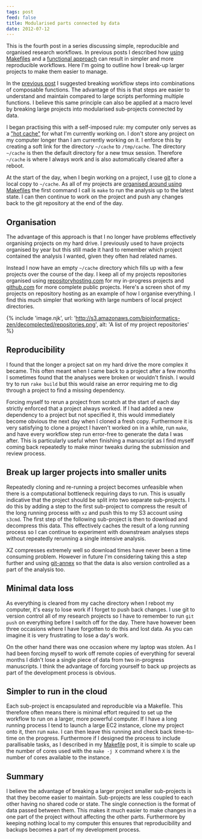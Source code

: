 ```yaml
---
tags: post
feed: false
title: Modularised parts connected by data
date: 2012-07-12
---
```


This is the fourth post in a series discussing simple, reproducible and
organised research workflows. In previous posts I described how [using
Makefiles][make] and a [functional approach][function] can result in simpler
and more reproducible workflows. Here I'm going to outline how I break-up
larger projects to make them easier to manage.

[make]: /post/makefile/
[function]: /post/functional/

In the [previous post][function] I suggested breaking workflow steps into
combinations of composable functions. The advantage of this is that steps are
easier to understand and maintain compared to large scripts performing multiple
functions. I believe this same principle can also be applied at a macro level
by breaking large projects into modularised sub-projects connected by data.

I began practising this with a self-imposed rule: my computer only serves as a
["hot cache"][cache] for what I'm currently working on. I don't store any
project on my computer longer than I am currently working on it. I enforce this
by creating a soft link for the directory `~/cache` to `/tmp/cache`. The
directory `~/cache` is then the default directory for a new tmux session.
Therefore `~/cache` is where I always work and is also automatically cleared
after a reboot.

[cache]: http://en.wikipedia.org/wiki/Cache_(computing)

At the start of the day, when I begin working on a project, I use [git][] to
clone a local copy to `~/cache`. As all of my projects are [organised around
using Makefiles][make] the first command I call is `make` to run the analysis
up to the latest state. I can then continue to work on the project and push any
changes back to the git repository at the end of the day.

[git]: /post/git/
[make]: /post/makefiles/

## Organisation

The advantage of this approach is that I no longer have problems effectively
organising projects on my hard drive. I previously used to have projects
organised by year but this still made it hard to remember which project
contained the analysis I wanted, given they often had related names.

Instead I now have an empty `~/cache` directory which fills up with a few
projects over the course of the day. I keep all of my projects repositories
organised using [repositoryhosting.com][repo] for my in-progress projects and
[github.com][github] for more complete public projects. Here's a screen shot of
my projects on repository hosting as an example of how I organise everything. I
find this much simpler that working with large numbers of local project
directories.

{% include 'image.njk',
  url: 'http://s3.amazonaws.com/bioinformatics-zen/decomplected/repositories.png',
  alt: 'A list of my project repositories' %}

[repo]: http://repositoryhosting.com/
[github]: https://github.com/

## Reproducibility

I found that the longer a project sat on my hard drive the more complex it
became. This often meant when I came back to a project after a few months I
sometimes found that the analyses were broken or wouldn't finish. I would try
to run `rake build` but this would raise an error requiring me to dig through a
project to find a missing dependency.

Forcing myself to rerun a project from scratch at the start of each day
strictly enforced that a project always worked. If I had added a new dependency
to a project but not specified it, this would immediately become obvious the
next day when I cloned a fresh copy. Furthermore it is very satisfying to clone
a project I haven't worked on in a while, run `make`, and have every workflow
step run error-free to generate the data I was after. This is particularly
useful when finishing a manuscript as I find myself coming back repeatedly to
make minor tweaks during the submission and review process.

## Break up larger projects into smaller units

Repeatedly cloning and re-running a project becomes unfeasible when there is a
computational bottleneck requiring days to run. This is usually indicative that
the project should be split into two separate sub-projects. I do this by adding
a step to the first sub-project to compress the result of the long running
process with `xz` and push this to my S3 account using `s3cmd`. The first step
of the following sub-project is then to download and decompress this data. This
effectively caches the result of a long running process so I can continue to
experiment with downstream analyses steps without repeatedly rerunning a single
intensive analysis.

XZ compresses extremely well so download times have never been a time consuming
problem. However in future I'm considering taking this a step further and using
[git-annex][] so that the data is also version controlled as a part of the
analysis too.

[git-annex]: http://git-annex.branchable.com/

## Minimal data loss

As everything is cleared from my cache directory when I reboot my computer,
it's easy to lose work if I forget to push back changes. I use git to version
control all of my research projects so I have to remember to run `git push` on
everything before I switch off for the day. There have however been three
occasions where I have forgotten to do this and lost data. As you can imagine
it is very frustrating to lose a day's work.

On the other hand there was one occasion where my laptop was stolen. As I had
been forcing myself to work off remote copies of everything for several months
I didn't lose a single piece of data from two in-progress manuscripts. I think
the advantage of forcing yourself to back up projects as part of the
development process is obvious.

## Simpler to run in the cloud

Each sub-project is encapsulated and reproducible via a Makefile. This
therefore often means there is minimal effort required to set up the workflow
to run on a larger, more powerful computer. If I have a long running process I
tend to launch a large EC2 instance, clone my project onto it, then run `make`.
I can then leave this running and check back time-to-time on the progress.
Furthermore if I designed the process to include parallisable tasks, as I
described in my [Makefile][make] post, it is simple to scale up the number of
cores used with the `make -j X` command where `X` is the number of cores
available to the instance.

## Summary

I believe the advantage of breaking a larger project smaller sub-projects is
that they become easier to maintain. Sub-projects are less coupled to each
other having no shared code or state. The single connection is the format of
data passed between them. This makes it much easier to make changes in a one
part of the project without affecting the other parts. Furthermore by keeping
nothing local to my computer this ensures that reproducibility and backups
becomes a part of my development process.
